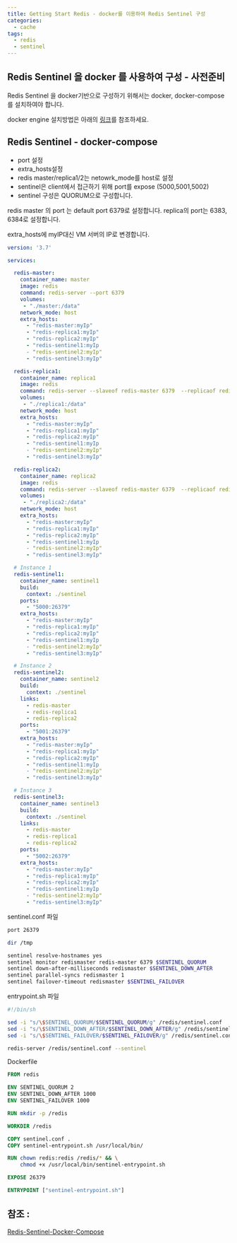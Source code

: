 ```yaml
---
title: Getting Start Redis - docker를 이용하여 Redis Sentinel 구성
categories: 
  - cache
tags:
  - redis
  - sentinel 
---
```


## Redis Sentinel 을 docker 를 사용하여 구성 - 사전준비
Redis Sentinel 을 docker기반으로 구성하기 위해서는 docker, docker-compose를 설치하여야 합니다.

docker engine 설치방법은 아래의 [링크](https://yoonjk.github.io/docker/docker/)를 참조하세요.

## Redis Sentinel - docker-compose
- port 설정  
- extra_hosts설정  
- redis master/replica1/2는 netowrk_mode를 host로 설정  
- sentinel은 client에서 접근하기 위해 port를 expose (5000,5001,5002)
- sentinel 구성은 QUORUM으로 구성합니다.  

redis master 의 port 는 default port 6379로 설정합니다.
replica의 port는 6383, 6384로 설정합니다.

extra_hosts에  myIP대신 VM 서버의 IP로 변경합니다.


```yaml
version: '3.7'

services:

  redis-master:
    container_name: master
    image: redis
    command: redis-server --port 6379
    volumes:
     - "./master:/data"
    network_mode: host
    extra_hosts:
      - "redis-master:myIp"
      - "redis-replica1:myIp"
      - "redis-replica2:myIp"
      - "redis-sentinel1:myIp
      - "redis-sentinel2:myIp"
      - "redis-sentinel3:myIp"

  redis-replica1:
    container_name: replica1
    image: redis
    command: redis-server --slaveof redis-master 6379  --replicaof redis-master 6379 --port 6383
    volumes:
     - "./replica1:/data"
    network_mode: host
    extra_hosts:
      - "redis-master:myIp"
      - "redis-replica1:myIp"
      - "redis-replica2:myIp"
      - "redis-sentinel1:myIp
      - "redis-sentinel2:myIp"
      - "redis-sentinel3:myIp"

  redis-replica2:
    container_name: replica2
    image: redis
    command: redis-server --slaveof redis-master 6379  --replicaof redis-master 6379 --port 6384
    volumes:
     - "./replica2:/data"
    network_mode: host
    extra_hosts:
      - "redis-master:myIp"
      - "redis-replica1:myIp"
      - "redis-replica2:myIp"
      - "redis-sentinel1:myIp
      - "redis-sentinel2:myIp"
      - "redis-sentinel3:myIp"

  # Instance 1
  redis-sentinel1:
    container_name: sentinel1
    build:
      context: ./sentinel
    ports:
      - "5000:26379"
    extra_hosts:
      - "redis-master:myIp"
      - "redis-replica1:myIp"
      - "redis-replica2:myIp"
      - "redis-sentinel1:myIp
      - "redis-sentinel2:myIp"
      - "redis-sentinel3:myIp"

  # Instance 2
  redis-sentinel2:
    container_name: sentinel2
    build:
      context: ./sentinel
    links:
      - redis-master
      - redis-replica1
      - redis-replica2
    ports:
      - "5001:26379"
    extra_hosts:
      - "redis-master:myIp"
      - "redis-replica1:myIp"
      - "redis-replica2:myIp"
      - "redis-sentinel1:myIp
      - "redis-sentinel2:myIp"
      - "redis-sentinel3:myIp"

  # Instance 3
  redis-sentinel3:
    container_name: sentinel3
    build:
      context: ./sentinel
    links:
      - redis-master
      - redis-replica1
      - redis-replica2
    ports:
      - "5002:26379"
    extra_hosts:
      - "redis-master:myIp"
      - "redis-replica1:myIp"
      - "redis-replica2:myIp"
      - "redis-sentinel1:myIp
      - "redis-sentinel2:myIp"
      - "redis-sentinel3:myIp"
```

sentinel.conf 파일
```bash
port 26379

dir /tmp

sentinel resolve-hostnames yes
sentinel monitor redismaster redis-master 6379 $SENTINEL_QUORUM
sentinel down-after-milliseconds redismaster $SENTINEL_DOWN_AFTER
sentinel parallel-syncs redismaster 1
sentinel failover-timeout redismaster $SENTINEL_FAILOVER
```
entrypoint.sh 파일
```bash
#!/bin/sh

sed -i "s/\$SENTINEL_QUORUM/$SENTINEL_QUORUM/g" /redis/sentinel.conf
sed -i "s/\$SENTINEL_DOWN_AFTER/$SENTINEL_DOWN_AFTER/g" /redis/sentinel.conf
sed -i "s/\$SENTINEL_FAILOVER/$SENTINEL_FAILOVER/g" /redis/sentinel.conf

redis-server /redis/sentinel.conf --sentinel
```

Dockerfile
```dockerfile
FROM redis

ENV SENTINEL_QUORUM 2
ENV SENTINEL_DOWN_AFTER 1000
ENV SENTINEL_FAILOVER 1000

RUN mkdir -p /redis

WORKDIR /redis

COPY sentinel.conf .
COPY sentinel-entrypoint.sh /usr/local/bin/

RUN chown redis:redis /redis/* && \
    chmod +x /usr/local/bin/sentinel-entrypoint.sh

EXPOSE 26379

ENTRYPOINT ["sentinel-entrypoint.sh"]
```

## 참조 :
[Redis-Sentinel-Docker-Compose](https://github.com/Developers-Notebook/Redis-Sentinel-Docker-Compose)